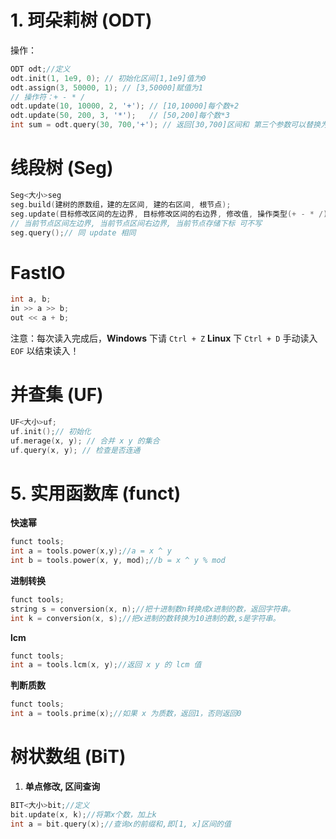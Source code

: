 # 1. 珂朵莉树 (ODT)
操作：
```cpp
ODT odt;//定义
odt.init(1, 1e9, 0); // 初始化区间[1,1e9]值为0
odt.assign(3, 50000, 1); // [3,50000]赋值为1
// 操作符：+ - * /
odt.update(10, 10000, 2, '+'); // [10,10000]每个数+2
odt.update(50, 200, 3, '*');   // [50,200]每个数*3
int sum = odt.query(30, 700,'+'); // 返回[30,700]区间和 第三个参数可以替换为四则运算符(+ - * /)
```
# 线段树 (Seg)
```cpp
Seg<大小>seg
seg.build(建树的原数组，建的左区间, 建的右区间, 根节点);
seg.update(目标修改区间的左边界, 目标修改区间的右边界, 修改值, 操作类型(+ - * /), 当前节点区间左边界, 当前节点区间右边界, 当前节点存储下标);
// 当前节点区间左边界, 当前节点区间右边界, 当前节点存储下标 可不写
seg.query();// 同 update 相同
```
# FastIO
```cpp
int a, b;
in >> a >> b;
out << a + b;
```
注意：每次读入完成后，**Windows** 下请 `Ctrl + Z` **Linux** 下 `Ctrl + D` 手动读入 `EOF` 以结束读入！
# 并查集 (UF)
```cpp
UF<大小>uf;
uf.init();// 初始化
uf.merage(x, y); // 合并 x y 的集合
uf.query(x, y); // 检查是否连通
```
# 5. 实用函数库 (funct)
**快速幂**
```cpp
funct tools;
int a = tools.power(x,y);//a = x ^ y
int b = tools.power(x, y, mod);//b = x ^ y % mod
```
**进制转换**
```cpp
funct tools;
string s = conversion(x, n);//把十进制数n转换成x进制的数，返回字符串。
int k = conversion(x, s);//把x进制的数转换为10进制的数,s是字符串。
```
**lcm**
```cpp
funct tools;
int a = tools.lcm(x, y);//返回 x y 的 lcm 值
```
**判断质数**
```cpp
funct tools;
int a = tools.prime(x);//如果 x 为质数，返回1，否则返回0
```
# 树状数组 (BiT)
1. **单点修改, 区间查询**
```cpp
BIT<大小>bit;//定义
bit.update(x, k);//将第x个数，加上k
int a = bit.query(x);//查询x的前缀和,即[1, x]区间的值
```